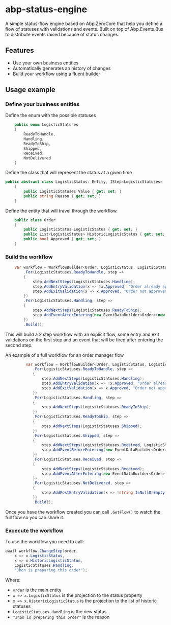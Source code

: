 # abp-status-engine

A simple status-flow engine based on Abp.ZeroCore that help you define a flow of statuses with validations and events.
Built on top of Abp.Events.Bus to distribute events raised because of status changes.

## Features

- Use your own business entities
- Automatically generates an history of changes
- Build your workflow using a fluent builder

## Usage example

### Define your business entities

Define the enum with the possible statuses

```csharp
    public enum LogisticStatuses
    {
        ReadyToHandle,
        Handling,
        ReadyToShip,
        Shipped,
        Received,
        NotDelivered
    }
```

Define the class that will represent the status at a given time

```csharp
public abstract class LogisticStatus: Entity, IStep<LogisticStatuses>
    {
        public LogisticStatuses Value { get; set; }
        public string Reason { get; set; }
    }
```

Define the entity that will travel through the workflow.

```csharp
    public class Order
    {
        public LogisticStatus LogisticStatus { get; set; }
        public List<LogisticStatus> HistoricLogisticStatus { get; set; }
        public bool Approved { get; set; }
    }
```

### Build the workflow

```csharp
    var workflow = WorkflowBuilder<Order, LogisticStatus, LogisticStatuses>.Init()
        .For(LogisticStatuses.ReadyToHandle, step =>
        {
            step.AddNextSteps(LogisticStatuses.Handling);
            step.AddEntryValidation(x => !x.Approved, "Order already approved");
            step.AddExitValidation(x => x.Approved, "Order not approved");
        })
        .For(LogisticStatuses.Handling, step =>
        {
            step.AddNextSteps(LogisticStatuses.ReadyToShip);
            step.AddEventAfterEntering(new EventDataBuilder<Order>(new OnOrderHandlingEvent()));
        })
        .Build();
```

This will build a 2 step workflow with an explicit flow, some entry and exit validations on the first step and an event that will be fired after entering the second step.

An example of a full workflow for an order manager flow

```csharp
         var workflow = WorkflowBuilder<Order, LogisticStatus, LogisticStatuses>.Init()
            .For(LogisticStatuses.ReadyToHandle, step =>
            {
                step.AddNextSteps(LogisticStatuses.Handling);
                step.AddEntryValidation(x => !x.Approved, "Order already approved");
                step.AddExitValidation(x => x.Approved, "Order not approved");
            })
            .For(LogisticStatuses.Handling, step =>
            {
                step.AddNextSteps(LogisticStatuses.ReadyToShip);
            })
            .For(LogisticStatuses.ReadyToShip, step =>
            {
                step.AddNextSteps(LogisticStatuses.Shipped);
            })
            .For(LogisticStatuses.Shipped, step =>
            {
                step.AddNextSteps(LogisticStatuses.Received, LogisticStatuses.NotDelivered);
                step.AddEventBeforeEntering(new EventDataBuilder<Order>(new OnOrderShippingEvent(order)));
            })
            .For(LogisticStatuses.Received, step =>
            {
                step.AddNextSteps(LogisticStatuses.Received);
                step.AddEventAfterEntering(new EventDataBuilder<Order>(new OnOrderShippedEvent()));
            })
            .For(LogisticStatuses.NotDelivered, step =>
            {
                step.AddPostEntryValidation(x => !string.IsNullOrEmpty(x.LogisticStatus.Reason), "You must enter a reason");
            })
            .Build();
```

Once you have the workflow created you can call `.GetFlow()` to watch the full flow so you can share it.

### Excecute the workflow

To use the workflow you need to call:

```csharp
await workflow.ChangeStep(order,
    x => x.LogisticStatus,
    x => x.HistoricLogisticStatus,
    LogisticStatuses.Handling,
    "Jhon is preparing this order");
```

Where: 
- `order` is the main entity 
- `x => x.LogisticStatus` is the projection to the status property 
- `x => x.HistoricLogisticStatus` is the projection to the list of historic statuses 
- `LogisticStatuses.Handling` is the new status 
- `"Jhon is preparing this order"` is the reason

